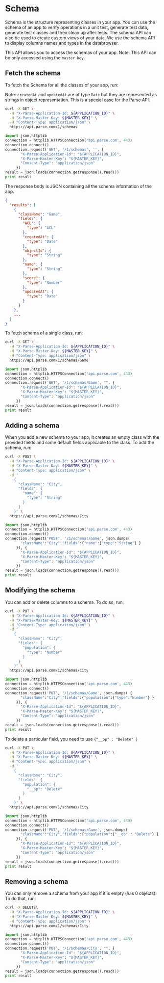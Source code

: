 # Schema

Schema is the structure representing classes in your app. You can use the schema
of an app to verify operations in a unit test, generate test data, generate test
classes and then clean up after tests. The schema API can also be used to create
custom views of your data. We use the schema API to display columns names and 
types in the databrowser.

This API allows you to access the schemas of your app.
Note: This API can be only accessed using the `master key`.

## Fetch the schema
To fetch the Schema for all the classes of your app, run:

Note: `createdAt` and `updatedAt` are of type `Date` but they are represented
as strings in object representation. This is a special case for the Parse API.

```bash
curl -X GET \
  -H "X-Parse-Application-Id: ${APPLICATION_ID}" \
  -H "X-Parse-Master-Key: ${MASTER_KEY}" \
  -H "Content-Type: application/json" \
  https://api.parse.com/1/schemas
```
```python
import json,httplib
connection = httplib.HTTPSConnection('api.parse.com', 443)
connection.connect()
connection.request('GET', '/1/schemas', '', {
       "X-Parse-Application-Id": "${APPLICATION_ID}",
       "X-Parse-Master-Key": "${MASTER_KEY}",
       "Content-Type": "application/json"
     })
result = json.loads(connection.getresponse().read())
print result
```

The response body is JSON containing all the schema information of the app.

```json
{
  "results": [
    {
      "className": "Game",
      "fields": {
        "ACL": {
          "type": "ACL"
        },
        "createdAt": {
          "type": "Date"
        },
        "objectId": {
          "type": "String"
        },
        "name": {
          "type": "String"
        },
        "score": {
          "type": "Number"
        },
        "updatedAt": {
          "type": "Date"
        }
      }
    },
    ...
  ]
}
```

To fetch schema of a single class, run:

```bash
curl -X GET \
  -H "X-Parse-Application-Id: ${APPLICATION_ID}" \
  -H "X-Parse-Master-Key: ${MASTER_KEY}" \
  -H "Content-Type: application/json" \
  https://api.parse.com/1/schemas/Game
```
```python
import json,httplib
connection = httplib.HTTPSConnection('api.parse.com', 443)
connection.connect()
connection.request('GET', '/1/schemas/Game', "", {
       "X-Parse-Application-Id": "${APPLICATION_ID}",
       "X-Parse-Master-Key": "${MASTER_KEY}",
       "Content-Type": "application/json"
     })
result = json.loads(connection.getresponse().read())
print result
```

## Adding a schema 

When you add a new schema to your app, it creates an empty class with the provided
fields and some default fields applicable to the class. To add the schema, run:

```bash
curl -X POST \
  -H "X-Parse-Application-Id: ${APPLICATION_ID}" \
  -H "X-Parse-Master-Key: ${MASTER_KEY}" \
  -H "Content-Type: application/json" \
  -d ' 
    {
      "className": "City",
      "fields": {
        "name": {
          "type": "String"
        }
      }
    }' \
  https://api.parse.com/1/schemas/City
```
```python
import json,httplib
connection = httplib.HTTPSConnection('api.parse.com', 443)
connection.connect()
connection.request('POST', '/1/schemas/Game', json.dumps(
       "className":"City","fields":{"name":{"type":"String"} }
     }), {
       "X-Parse-Application-Id": "${APPLICATION_ID}",
       "X-Parse-Master-Key": "${MASTER_KEY}",
       "Content-Type": "application/json"
     })
result = json.loads(connection.getresponse().read())
print result
```

## Modifying the schema

You can add or delete columns to a schema. To do so, run:

```bash
curl -X PUT \
  -H "X-Parse-Application-Id: ${APPLICATION_ID}" \
  -H "X-Parse-Master-Key: ${MASTER_KEY}" \
  -H "Content-Type: application/json" \
  -d '
    {
      "className": "City",
      "fields": {
        "population": {
          "type": "Number"
        }
      }
    }' \
  https://api.parse.com/1/schemas/City
```
```python
import json,httplib
connection = httplib.HTTPSConnection('api.parse.com', 443)
connection.connect()
connection.request('PUT', '/1/schemas/Game', json.dumps( {
       "className":"City","fields":{"population":{"type":"Number"} }
     }), {
       "X-Parse-Application-Id": "${APPLICATION_ID}",
       "X-Parse-Master-Key": "${MASTER_KEY}",
       "Content-Type": "application/json"
     })
result = json.loads(connection.getresponse().read())
print result
```

To delete a particular field, you need to use `{"__op" : "Delete" }`

```bash
curl -X PUT \
  -H "X-Parse-Application-Id: ${APPLICATION_ID}" \
  -H "X-Parse-Master-Key: ${MASTER_KEY}" \
  -H "Content-Type: application/json" \
  -d '
    {
      "className": "City",
      "fields": {
        "population": {
          "__op": "Delete"
        }
      }
    }' \
  https://api.parse.com/1/schemas/City
```
```python
import json,httplib
connection = httplib.HTTPSConnection('api.parse.com', 443)
connection.connect()
connection.request('PUT', '/1/schemas/Game', json.dumps(
       "className":"City","fields":{"population":{"__op" : "Delete"} }
     }), {
       "X-Parse-Application-Id": "${APPLICATION_ID}",
       "X-Parse-Master-Key": "${MASTER_KEY}",
       "Content-Type": "application/json"
     })
result = json.loads(connection.getresponse().read())
print result
```

## Removing a schema 

You can only remove a schema from your app if it is empty (has 0 objects). 
To do that, run:

```bash
curl -X DELETE\
  -H "X-Parse-Application-Id: ${APPLICATION_ID}" \
  -H "X-Parse-Master-Key: ${MASTER_KEY}" \
  -H "Content-Type: application/json" \
  https://api.parse.com/1/schemas/City
```
```python
import json,httplib
connection = httplib.HTTPSConnection('api.parse.com', 443)
connection.connect()
connection.request('PUT', '/1/schemas/City', "", {
       "X-Parse-Application-Id": "${APPLICATION_ID}",
       "X-Parse-Master-Key": "${MASTER_KEY}",
       "Content-Type": "application/json"
     })
result = json.loads(connection.getresponse().read())
print result
```
